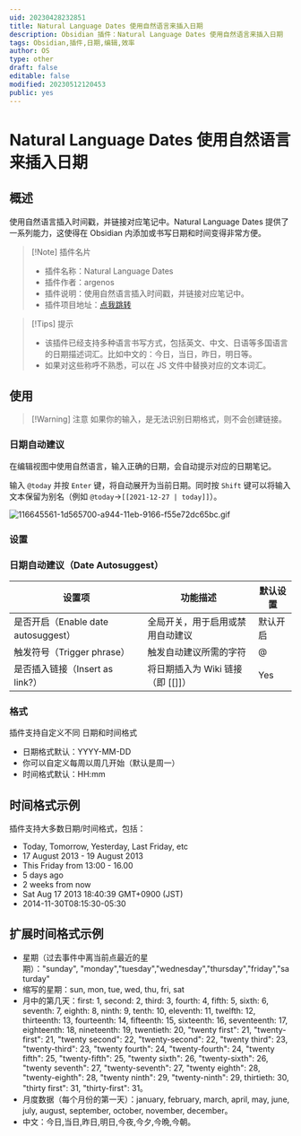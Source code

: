 ```yaml
---
uid: 20230428232851
title: Natural Language Dates 使用自然语言来插入日期
description: Obsidian 插件：Natural Language Dates 使用自然语言来插入日期
tags: Obsidian,插件,日期,编辑,效率
author: OS
type: other
draft: false
editable: false
modified: 20230512120453
public: yes
---
```


# Natural Language Dates 使用自然语言来插入日期

## 概述

使用自然语言插入时间戳，并链接对应笔记中。Natural Language Dates 提供了一系列能力，这使得在 Obsidian 内添加或书写日期和时间变得非常方便。

> [!Note] 插件名片
> - 插件名称：Natural Language Dates
> - 插件作者：argenos
> - 插件说明：使用自然语言插入时间戳，并链接对应笔记中。
> - 插件项目地址：[点我跳转](https://github.com/argenos/nldates-obsidian)

>[!Tips] 提示
>- 该插件已经支持多种语言书写方式，包括英文、中文、日语等多国语言的日期描述词汇。比如中文的：今日，当日，昨日，明日等。
>- 如果对这些称呼不熟悉，可以在 JS 文件中替换对应的文本词汇。

## 使用

>[!Warning] 注意
>如果你的输入，是无法识别日期格式，则不会创建链接。

### 日期自动建议

在编辑视图中使用自然语言，输入正确的日期，会自动提示对应的日期笔记。

输入 `@today` 并按 `Enter` 键，将自动展开为当前日期。同时按 `Shift` 键可以将输入文本保留为别名（例如 `@today`→`[[2021-12-27 | today]]`）。

![116645561-1d565700-a944-11eb-9166-f55e72dc65bc.gif](https://cdn.pkmer.cn/images/a7607c768ef450c1973411cf249a3aab_MD5.gif!pkmer)

### 设置

### 日期自动建议（Date Autosuggest）

| 设置项                              | 功能描述                             | 默认设置 |
| ----------------------------------- | ------------------------------------ | -------- |
| 是否开启（Enable date autosuggest） | 全局开关，用于启用或禁用自动建议     | 默认开启 |
| 触发符号（Trigger phrase）          | 触发自动建议所需的字符               | @        |
| 是否插入链接（Insert as link?）     | 将日期插入为 Wiki 链接（即 [[<date>]]） | Yes      |

### 格式

插件支持自定义不同 日期和时间格式

- 日期格式默认：YYYY-MM-DD
- 你可以自定义每周以周几开始（默认是周一）
- 时间格式默认：HH:mm

## 时间格式示例

插件支持大多数日期/时间格式，包括：

- Today, Tomorrow, Yesterday, Last Friday, etc
- 17 August 2013 - 19 August 2013
- This Friday from 13:00 - 16.00
- 5 days ago
- 2 weeks from now
- Sat Aug 17 2013 18:40:39 GMT+0900 (JST)
- 2014-11-30T08:15:30-05:30

## 扩展时间格式示例

- 星期（过去事件中离当前点最近的星期）："sunday", "monday","tuesday","wednesday","thursday","friday","saturday"
- 缩写的星期：sun, mon, tue, wed, thu, fri, sat
- 月中的第几天：first: 1, second: 2, third: 3, fourth: 4, fifth: 5, sixth: 6, seventh: 7, eighth: 8, ninth: 9, tenth: 10, eleventh: 11, twelfth: 12, thirteenth: 13, fourteenth: 14, fifteenth: 15, sixteenth: 16, seventeenth: 17, eighteenth: 18, nineteenth: 19, twentieth: 20, "twenty first": 21, "twenty-first": 21, "twenty second": 22, "twenty-second": 22, "twenty third": 23, "twenty-third": 23, "twenty fourth": 24, "twenty-fourth": 24, "twenty fifth": 25, "twenty-fifth": 25, "twenty sixth": 26, "twenty-sixth": 26, "twenty seventh": 27, "twenty-seventh": 27, "twenty eighth": 28, "twenty-eighth": 28, "twenty ninth": 29, "twenty-ninth": 29, thirtieth: 30, "thirty first": 31, "thirty-first": 31。
- 月度数据（每个月份的第一天）：january, february, march, april, may, june, july, august, september, october, november, december。
- 中文：今日,当日,昨日,明日,今夜,今夕,今晩,今朝。